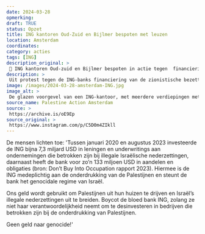 ```yaml
---
date: 2024-03-28
opmerking: 
draft: TRUE
status: Opzet
title: ING kantoren Oud-Zuid en Bijlmer bespoten met leuzen
location: Amsterdam
coordinates: 
category: acties
tags: [ING]
description_original: > 
 🔴 ING kantoren Oud-zuid en Bijlmer bespoten in actie tegen  financiering  Israëlische bezetting Palestina 🔴  Tussen januari 2020 en augustus 2023 investeerde de ING bijna 7,3 miljard USD in leningen en underwritings aan ondernemingen die betrokken zijn bij illegale Israëlische nederzettingen, daarnaast heeft de bank voor zo’n 133 miljoen USD in aandelen en obligaties (bron: Don’t Buy Into Occupation rapport 2023). Hiermee is de ING medeplichtig aan de onderdrukking van de Palestijnen en steunt de bank het genocidale regime van Israël.  Ons geld wordt gebruikt om Palestijnen uit hun huizen te drijven en Israël’s illegale nederzettingen uit te breiden. Boycot de bloed bank ING, zolang ze niet haar verantwoordelijkheid neemt om te desinvesteren in bedrijven die betrokken zijn bij de onderdrukking van Palestijnen.   Geen geld naar genocide!
description: > 
 Uit protest tegen de ING-banks financiering van de zionistische bezetting van Palestina, hebben mensen in Amsterdam de kantoren Oud-zuid en Bijlmer bespoten met rode verf, waaronder met het woord 'genocidaal'.
image: /images/2024-03-28-amsterdam-ING.jpg
image_alt: > 
 De glazen voorgevel van een ING-kantoor, met meerdere verdiepingen met wachtruimte, kantoren en bureaus van buitenaf zichtbaar. Op de voorgevel staat ook een leeuw van het ING-logo en de tekst (in het Engels) 'doe je ding'. Op de ingangdraaideur en meerdere delen van de gevel zitten rode vlekken verf. Ook staat er het woord 'genociaal' gespoten.
source_name: Palestine Action Amsterdam
source: > 
 https://archive.is/oE9Ep
source_original: > 
 https://www.instagram.com/p/C5D0m4ZIkll
---
```

De mensen lichten toe: 'Tussen januari 2020 en augustus 2023 investeerde de ING bijna 7,3 miljard USD in leningen en underwritings aan ondernemingen die betrokken zijn bij illegale Israëlische nederzettingen, daarnaast heeft de bank voor zo’n 133 miljoen USD in aandelen en obligaties (bron: Don’t Buy Into Occupation rapport 2023). Hiermee is de ING medeplichtig aan de onderdrukking van de Palestijnen en steunt de bank het genocidale regime van Israël.

Ons geld wordt gebruikt om Palestijnen uit hun huizen te drijven en Israël’s illegale nederzettingen uit te breiden. Boycot de bloed bank ING, zolang ze niet haar verantwoordelijkheid neemt om te desinvesteren in bedrijven die betrokken zijn bij de onderdrukking van Palestijnen. 

Geen geld naar genocide!'